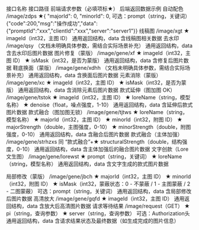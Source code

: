 接口名称	接口路径	前端请求参数（必填项标★）	后端返回数据示例
自动配色	/image/zdps	★{
  "majorId": 0,
  "minorId": 0,
可选：prompt（string，关键词）	{"code":200,"msg":"操作成功","data":{"promptId":"xxx","clientId":"xxx","server":"server1"}}
线稿图	/image/xgt	★ imageId（int32，主图 ID）	通用返回结构，data 含线稿图相关数据
去水印	/image/qsy	（文档未明确具体参数，需结合实际场景补充）	通用返回结构，data 含去水印后图片数据
图片修复（蒙版）	/image/gene/xf	★ imageId（int32，主图 ID）
★ isMask（int32，是否为蒙版）	通用返回结构，data 含修复后图片数据
鞋底换面（蒙版）	/image/gene/xdhh	（文档未明确具体参数，需结合实际场景补充）	通用返回结构，data 含换面后图片数据
元素消除（蒙版）	/image/gene/xc	★ imageId（int32，主图 ID）
★ isMask（int32，是否为蒙版）	通用返回结构，data 含消除元素后图片数据
款式延伸（图加图 OK）	/image/gene/tstok	★ imageId（int32，主图 ID）
★ loreName（string，模型名称）
★ denoise（float，噪点强度，1-10）	通用返回结构，data 含延伸后款式图片数据
款式融合（图加图无锁）	/image/gene/tjtws	★ loreName（string，模型名称）
★ majorId（int32，主图 ID）
★ minorId（int32，附图 ID）
★ majorStrength（double，主图强度，0-10）
★ minorStrength（double，附图强度，0-10）	通用返回结构，data 含融合后图片数据
款式融合（主体加强）	/image/gene/strhzxs	同 “款式融合”+★ structuralStrength（double，结构强度，0-10）	通用返回结构，data 含主体加强后的融合图片数据
文字创款（Lore 文生图）	/image/gene/lorewst	★ prompt（string，关键词）
★ loreName（string，模型名称）	通用返回结构，data 含文字生成的款式图片数据

局部修改（蒙版）	/image/gene/jbch	★ majorId（int32，主图 ID）
★ minorId（int32，附图 ID）
★ isMask（int32，蒙蔽状态：0 - 不蒙蔽 / 1 - 主图蒙蔽 / 2 - 二图蒙蔽）
可选：prompt（string，关键词）	通用返回结构，data 含局部修改后图片数据
高清放大	/image/gene/gqfd	★ imageId（int32，主图 ID）	通用返回结构，data 含放大后高清图片数据
请求等待结果	/image/request（GET）	★ pi（string，查询参数）
★ server（string，查询参数）
可选：Authorization头	通用返回结构，data 含请求结果状态及最终数据（如生成完成的图片信息）